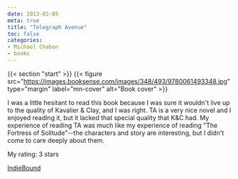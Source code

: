 ```yaml
---
date: 2013-02-05
meta: true
title: "Telegraph Avenue"
toc: false
categories:
- Michael Chabon
- books
---
```


{{< section "start" >}}
{{< figure src="https://images.booksense.com/images/348/493/9780061493348.jpg" type="margin" label="mn-cover" alt="Book cover" >}}

I was a little hesitant to read this book because I was sure it wouldn't live up to the quality of Kavalier &amp; Clay, and I was right. TA is a very nice novel and I enjoyed reading it, but it lacked that special quality that K&amp;C had. My experience of reading TA was much like my experience of reading "The Fortress of Solitude"--the characters and story are interesting, but I didn't come to care deeply about them. 

My rating: 3 stars  

[IndieBound](https://www.indiebound.org/book/9780061493348)
